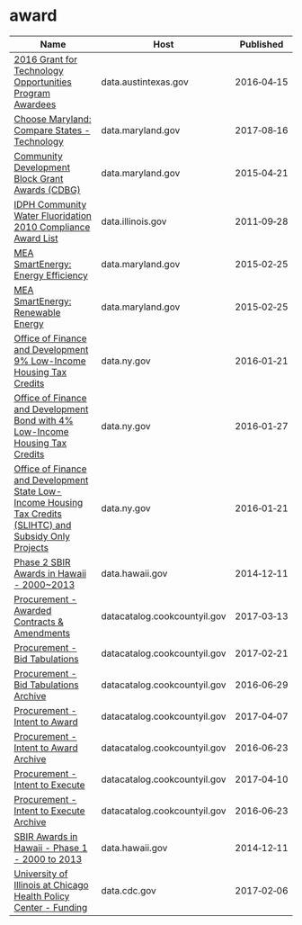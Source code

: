 # award

Name | Host | Published
---- | ---- | ---------
[2016 Grant for Technology Opportunities Program Awardees](../datasets/h3kb-8atx.md) | data.austintexas.gov | 2016&#x2011;04&#x2011;15
[Choose Maryland: Compare States - Technology](../datasets/enjg-rjqz.md) | data.maryland.gov | 2017&#x2011;08&#x2011;16
[Community Development Block Grant Awards (CDBG)](../datasets/qubt-bv3h.md) | data.maryland.gov | 2015&#x2011;04&#x2011;21
[IDPH Community Water Fluoridation 2010 Compliance Award List](../datasets/u3bd-eg6a.md) | data.illinois.gov | 2011&#x2011;09&#x2011;28
[MEA SmartEnergy: Energy Efficiency](../datasets/26ni-9b4w.md) | data.maryland.gov | 2015&#x2011;02&#x2011;25
[MEA SmartEnergy: Renewable Energy](../datasets/4ubg-d5ir.md) | data.maryland.gov | 2015&#x2011;02&#x2011;25
[Office of Finance and Development 9% Low-Income Housing Tax Credits](../datasets/sfm6-zmzx.md) | data.ny.gov | 2016&#x2011;01&#x2011;21
[Office of Finance and Development Bond with 4% Low-Income Housing Tax Credits](../datasets/m58i-tp4f.md) | data.ny.gov | 2016&#x2011;01&#x2011;27
[Office of Finance and Development State Low-Income Housing Tax Credits (SLIHTC) and Subsidy Only Projects](../datasets/f6sn-r72s.md) | data.ny.gov | 2016&#x2011;01&#x2011;21
[Phase 2 SBIR Awards in Hawaii - 2000~2013](../datasets/6d3g-hy3i.md) | data.hawaii.gov | 2014&#x2011;12&#x2011;11
[Procurement - Awarded Contracts & Amendments](../datasets/qh8j-6k63.md) | datacatalog.cookcountyil.gov | 2017&#x2011;03&#x2011;13
[Procurement - Bid Tabulations](../datasets/32au-zaqn.md) | datacatalog.cookcountyil.gov | 2017&#x2011;02&#x2011;21
[Procurement - Bid Tabulations Archive](../datasets/pn38-yupm.md) | datacatalog.cookcountyil.gov | 2016&#x2011;06&#x2011;29
[Procurement - Intent to Award](../datasets/bgq7-v7ms.md) | datacatalog.cookcountyil.gov | 2017&#x2011;04&#x2011;07
[Procurement - Intent to Award Archive](../datasets/52k2-p47e.md) | datacatalog.cookcountyil.gov | 2016&#x2011;06&#x2011;23
[Procurement - Intent to Execute](../datasets/ag43-fvd7.md) | datacatalog.cookcountyil.gov | 2017&#x2011;04&#x2011;10
[Procurement - Intent to Execute Archive](../datasets/gh3w-vkp5.md) | datacatalog.cookcountyil.gov | 2016&#x2011;06&#x2011;23
[SBIR Awards in Hawaii - Phase 1 - 2000 to 2013](../datasets/aixv-ngpe.md) | data.hawaii.gov | 2014&#x2011;12&#x2011;11
[University of Illinois at Chicago Health Policy Center - Funding](../datasets/vw7y-v3uk.md) | data.cdc.gov | 2017&#x2011;02&#x2011;06

